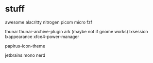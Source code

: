 # stuff
awesome
alacritty
nitrogen
picom
micro
fzf

thunar
thunar-archive-plugin
ark (maybe not if gnome works)
lxsession
lxappearance
xfce4-power-manager

papirus-icon-theme

jetbrains mono nerd
